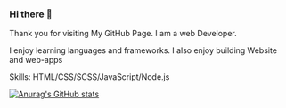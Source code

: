 ### Hi there 👋

Thank you for visiting My GitHub Page.
I am a web Developer.

I enjoy learning languages and frameworks.
I also enjoy building Website and web-apps


Skills: HTML/CSS/SCSS/JavaScript/Node.js

[![Anurag's GitHub stats](https://github-readme-stats.vercel.app/api?username=fultonoff)](https://github.com/anuraghazra/github-readme-stats)








